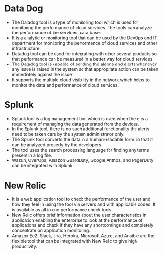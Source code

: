 # Data Dog

   * The Datadog tool is a type of monitoring tool which is used for monitoring the performance of cloud services. The tools can analyze the performance of the services, data base. 
   * It is a analytic or monitoring tool that can be used by the DevOps and IT department for monitoring the performance of cloud services and other infrastructure.
   * Datadog tool can be used for integrating with other several products so that performance can be measured in a better way for cloud services
   * The Datadog tool is capable of sending the alarms and alerts whenever any issue is raised in the system so that appropriate action can be taken immediately against the issue
   * It supports the multiple cloud visibility in the network which helps to monitor the data and performance of cloud services.

# Splunk

   * Splunk tool is a log management tool which is used when there is a requirement of managing the data generated from the devices. 
   * In the Splunk tool, there is no such additional functionality the alerts need to be taken care by the system administrator only.
   * The Splunk tool converts the data in a human-readable form so that it can be analyzed properly by the developers.
   * The tool uses the search processing language for finding any terms present in a log file.
   * Wazuh, OverOps, Amazon GuardDuty, Google Anthos, and PagerDuty can be integrated with Splunk.

# New Relic

   * It is a web application tool to check the performance of the user and how they feel in using the tool via servers and with applicable codes. It is available as all in one performance check tools.
   * New Relic offers brief information about the user characteristics in application enabling the enterprise to look at the performance of applications and check if they have any shortcomings and completely concentrate on application monitoring.
   * Amazon Ec2, Slack, Jira, Heroku, Microsoft Azure, and Ansible are the flexible tool that can be integrated with New Relic to give high productivity.
